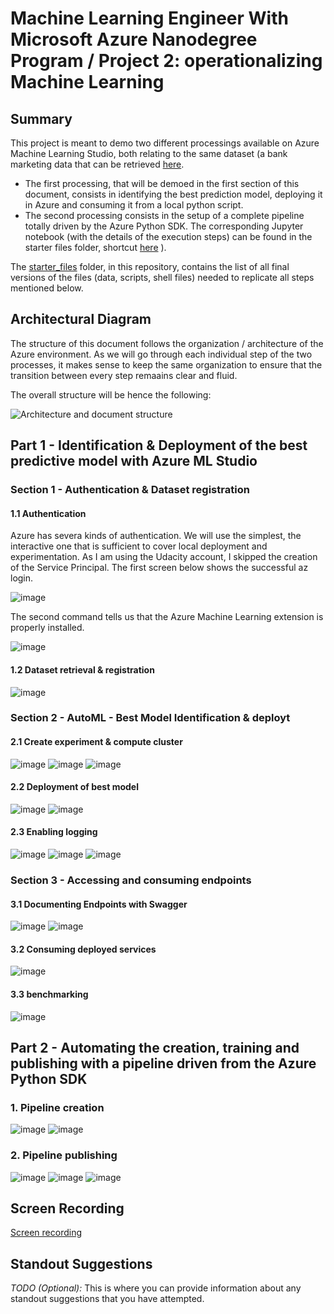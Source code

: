 
# Machine Learning Engineer With Microsoft Azure Nanodegree Program / Project 2: operationalizing Machine Learning

## Summary

This project is meant to demo two different processings available on Azure Machine Learning Studio, both relating to the same dataset (a bank marketing data that can be retrieved [here](https://automlsamplenotebookdata.blob.core.windows.net/automl-sample-notebook-data/bankmarketing_train.csv).  
- The first processing, that will be demoed in the first section of this document, consists in identifying the best prediction model, deploying it in Azure and consuming it from a local python script.   
- The second processing consists in the setup of a complete pipeline totally driven by the Azure Python SDK. The corresponding Jupyter notebook (with the details of the execution steps) can be found in the starter files folder, shortcut [here](https://github.com/JCForszp/nd00333_AZMLND_C2/blob/master/starter_files/aml-pipelines-with-automated-machine-learning-step.ipynb) ).  

The [starter_files](https://github.com/JCForszp/nd00333_AZMLND_C2/tree/master/starter_files) folder, in this repository, contains the list of all final versions of the files (data, scripts, shell files) needed to replicate all steps mentioned below. 


## Architectural Diagram

The structure of this document follows the organization / architecture of the Azure environment. 
As we will go through each individual step of the two processes, it makes sense to keep the same organization to ensure that the transition between every step remaains clear and fluid. 

The overall structure will be hence the following:
  
![Architecture and document structure](https://user-images.githubusercontent.com/36628203/124170564-e1588300-daa7-11eb-8c44-56fddda19702.png)


## Part 1 - Identification & Deployment of the best predictive model with Azure ML Studio

### Section 1 - Authentication & Dataset registration

#### 1.1 Authentication

Azure has severa kinds of authentication. We will use the simplest, the interactive one that is sufficient to cover local deployment and experimentation.
As I am using the Udacity account, I skipped the creation of the Service Principal. 
The first screen below shows the successful az login.   
  
![image](https://user-images.githubusercontent.com/36628203/124171073-5f1c8e80-daa8-11eb-9796-a52415310699.png)

The second command tells us that the Azure Machine Learning extension is properly installed.   

![image](https://user-images.githubusercontent.com/36628203/124171095-65ab0600-daa8-11eb-8a22-b8356860c5d0.png)

#### 1.2 Dataset retrieval & registration
![image](https://user-images.githubusercontent.com/36628203/124171165-7fe4e400-daa8-11eb-998e-5e9578fae227.png)


### Section 2 - AutoML - Best Model Identification & deployt

#### 2.1 Create experiment & compute cluster
![image](https://user-images.githubusercontent.com/36628203/124171202-896e4c00-daa8-11eb-8a16-11a0478c0640.png)
![image](https://user-images.githubusercontent.com/36628203/124171221-90955a00-daa8-11eb-887a-99c36b6c7844.png)
![image](https://user-images.githubusercontent.com/36628203/124171243-97bc6800-daa8-11eb-8be2-b6d6cc38b989.png)

#### 2.2 Deployment of best model
![image](https://user-images.githubusercontent.com/36628203/124171742-406ac780-daa9-11eb-8de2-2ec52f5eac91.png)
![image](https://user-images.githubusercontent.com/36628203/124171761-4496e500-daa9-11eb-870d-32ec805be18d.png)

#### 2.3 Enabling logging
![image](https://user-images.githubusercontent.com/36628203/124171808-4fea1080-daa9-11eb-80c6-0f8339c31f2b.png)
![image](https://user-images.githubusercontent.com/36628203/124171832-55475b00-daa9-11eb-8b31-142286d06cf5.png)
![image](https://user-images.githubusercontent.com/36628203/124171846-5bd5d280-daa9-11eb-8b99-d582592d848c.png)


### Section 3 - Accessing and consuming endpoints

#### 3.1 Documenting Endpoints with Swagger
![image](https://user-images.githubusercontent.com/36628203/124171869-65f7d100-daa9-11eb-871e-3e438eb604cd.png)
![image](https://user-images.githubusercontent.com/36628203/124171884-698b5800-daa9-11eb-91fc-bb507505c91e.png)

#### 3.2 Consuming deployed services
![image](https://user-images.githubusercontent.com/36628203/124172016-99d2f680-daa9-11eb-8829-f48f25205253.png)

#### 3.3 benchmarking
![image](https://user-images.githubusercontent.com/36628203/124172211-d4d52a00-daa9-11eb-9b08-5fbded426126.png)

## Part 2 - Automating the creation, training and publishing with a pipeline driven from the Azure Python SDK
### 1. Pipeline creation
![image](https://user-images.githubusercontent.com/36628203/124172369-06e68c00-daaa-11eb-94e7-5579b4d4caec.png)
![image](https://user-images.githubusercontent.com/36628203/124172385-0c43d680-daaa-11eb-9fb3-a167fa5b462f.png)

### 2. Pipeline publishing
![image](https://user-images.githubusercontent.com/36628203/124172396-1239b780-daaa-11eb-82db-b29b27e7d870.png)
![image](https://user-images.githubusercontent.com/36628203/124172445-241b5a80-daaa-11eb-9af5-87a9d6ae5996.png)
![image](https://user-images.githubusercontent.com/36628203/124172458-2aa9d200-daaa-11eb-95d0-2dc47e2b9f75.png)


## Screen Recording
[Screen recording](https://youtu.be/M10-TOFYvAM)

## Standout Suggestions
*TODO (Optional):* This is where you can provide information about any standout suggestions that you have attempted.
